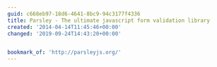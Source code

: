 ```yaml
---
guid: c668eb97-18d6-4641-8bc9-94c3177f4336
title: Parsley - The ultimate javascript form validation library
created: '2014-04-14T11:45:46+00:00'
changed: '2019-09-24T14:43:20+00:00'


bookmark_of: 'http://parsleyjs.org/'
---
```




